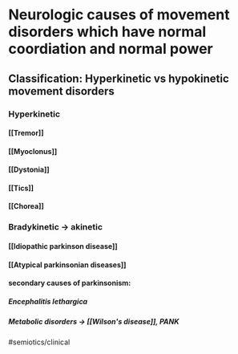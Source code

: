 # Neurologic causes of movement disorders which have normal coordiation and normal power 
## Classification: Hyperkinetic vs hypokinetic movement disorders
### Hyperkinetic
#### [[Tremor]]
#### [[Myoclonus]]
#### [[Dystonia]]
#### [[Tics]]
#### [[Chorea]]
### Bradykinetic -> akinetic
#### [[Idiopathic parkinson disease]]
#### [[Atypical parkinsonian diseases]]
#### secondary causes of parkinsonism:
##### Encephalitis lethargica
##### Metabolic disorders -> [[Wilson's disease]], PANK 

#semiotics/clinical 